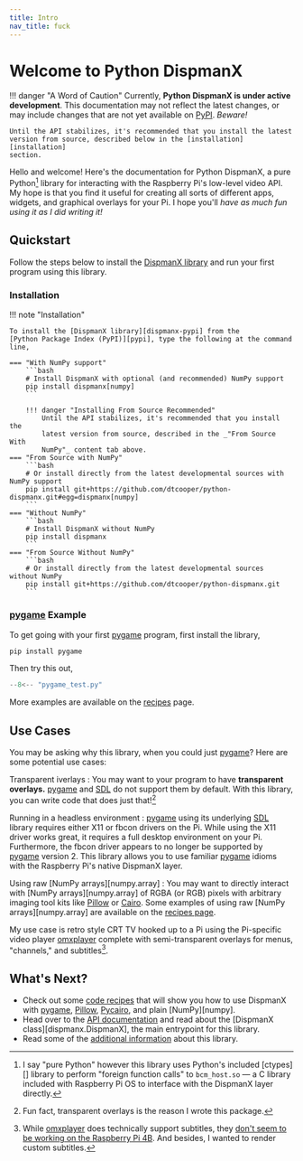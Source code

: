 ```yaml
---
title: Intro
nav_title: fuck
---
```


# Welcome to Python DispmanX

!!! danger "A Word of Caution"
    Currently, **Python DispmanX is under active development**. This
    documentation may not reflect the latest changes, or may include changes
    that are not yet available on [PyPI]. _Beware!_

    Until the API stabilizes, it's recommended that you install the latest
    version from source, described below in the [installation][installation]
    section.

Hello and welcome! Here's the documentation for Python DispmanX, a pure
Python[^1] library for interacting with the Raspberry Pi's low-level video API.
My hope is that you find it useful for creating all sorts of different apps,
widgets, and graphical overlays for your Pi. I hope you'll _have as much fun
using it as I did writing it!_

## Quickstart

Follow the steps below to install the [DispmanX library][dispmanx-pypi] and run
your first program using this library.

### Installation

!!! note "Installation"

    To install the [DispmanX library][dispmanx-pypi] from the
    [Python Package Index (PyPI)][pypi], type the following at the command line,

    === "With NumPy support"
        ```bash
        # Install DispmanX with optional (and recommended) NumPy support
        pip install dispmanx[numpy]
        ```

        !!! danger "Installing From Source Recommended"
            Until the API stabilizes, it's recommended that you install the
            latest version from source, described in the _"From Source With
            NumPy"_ content tab above.
    === "From Source with NumPy"
        ```bash
        # Or install directly from the latest developmental sources with NumPy support
        pip install git+https://github.com/dtcooper/python-dispmanx.git#egg=dispmanx[numpy]
        ```
    === "Without NumPy"
        ```bash
        # Install DispmanX without NumPy
        pip install dispmanx
        ```
    === "From Source Without NumPy"
        ```bash
        # Or install directly from the latest developmental sources without NumPy
        pip install git+https://github.com/dtcooper/python-dispmanx.git
        ```

### [pygame] Example

To get going with your first [pygame] program, first install the library,

```bash
pip install pygame
```

Then try this out,

```python title="pygame_test.py"
--8<-- "pygame_test.py"
```

More examples are available on the [recipes](recipes.md) page.

## Use Cases

You may be asking why this library, when you could just [pygame]? Here are some
potential use cases:

Transparent iverlays
:   You may want to your program to have **transparent overlays.** [pygame] and
    [SDL] do not support them by default. With this library, you can write code
    that does just that![^2]

Running in a headless environment
:   [pygame] using its underlying [SDL] library requires either X11 or fbcon
    drivers on the Pi. While using the X11 driver works great, it requires a
    full desktop environment on your Pi. Furthermore, the fbcon driver appears
    to no longer be supported by [pygame] version 2. This library allows you to
    use familiar [pygame] idioms with the Raspberry Pi's native DispmanX layer.

Using raw [NumPy arrays][numpy.array]
:   You may want to directly interact with [NumPy arrays][numpy.array] of RGBA
    (or RGB) pixels with arbitrary imaging tool kits like [Pillow] or
    [Cairo][pycairo]. Some examples of using raw [NumPy arrays][numpy.array] are
    available on the [recipes page](recipes.md).

My use case is retro style CRT TV hooked up to a Pi using the Pi-specific video
player [omxplayer][omxplayer] complete with semi-transparent overlays for
menus, "channels," and subtitles[^3].

## What's Next?

* Check out some [code recipes](recipes.md) that will show you how to use
    DispmanX with [pygame], [Pillow], [Pycairo], and plain [NumPy][numpy].
* Head over to the [API documentation](api.md) and read about the
    [DispmanX class][dispmanx.DispmanX], the main entrypoint for this library.
* Read some of the [additional information](more-info.md) about this library.

[^1]: I say "pure Python" however this library uses Python's included [ctypes][]
    library to perform "foreign function calls" to `bcm_host.so` &mdash; a C
    library included with Raspberry Pi OS to interface with the DispmanX layer
    directly.
[^2]: Fun fact, transparent overlays is the reason I wrote this package.
[^3]: While [omxplayer] does technically support subtitles, they
    [don't seem to be working on the Raspberry Pi 4B][omxplayer-subtitles-bug].
    And besides, I wanted to render custom subtitles.


[dispmanx-pypi]: https://pypi.org/project/dispmanx/
[omxplayer-subtitles-bug]: https://github.com/popcornmix/omxplayer/issues/736
[omxplayer]: https://github.com/popcornmix/omxplayer
[pi-os]: https://www.raspberrypi.com/software/
[pillow]: https://pillow.readthedocs.io/
[pip]: https://pip.pypa.io/
[pycairo]: https://pycairo.readthedocs.io/
[pygame]: https://www.pygame.org/docs/
[pypi]: https://pypi.org/
[sdl]: https://www.libsdl.org/
